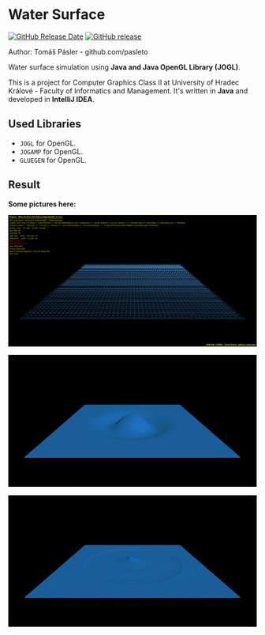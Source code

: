 # Water Surface

[![GitHub Release Date](https://img.shields.io/github/release-date/pasleto/WaterSurface.svg)](https://github.com/pasleto/WaterSurface/releases/)
[![GitHub release](https://img.shields.io/github/release/pasleto/WaterSurface.svg)](https://github.com/pasleto/WaterSurface/releases/)

Author: Tomáš Pásler - github.com/pasleto

Water surface simulation using **Java and Java OpenGL Library (JOGL)**.

This is a project for Computer Graphics Class II at University of 
Hradec Králové - Faculty of Informatics and Management.
It's written in **Java** and developed in **IntelliJ IDEA**.

## Used Libraries
* `JOGL` for OpenGL.
* `JOGAMP` for OpenGL.
* `GLUEGEN` for OpenGL.

## Result
**Some pictures here:**

![](/screenshots/screenshot1.png)

![](/screenshots/screenshot2.png)

![](/screenshots/screenshot3.png)

